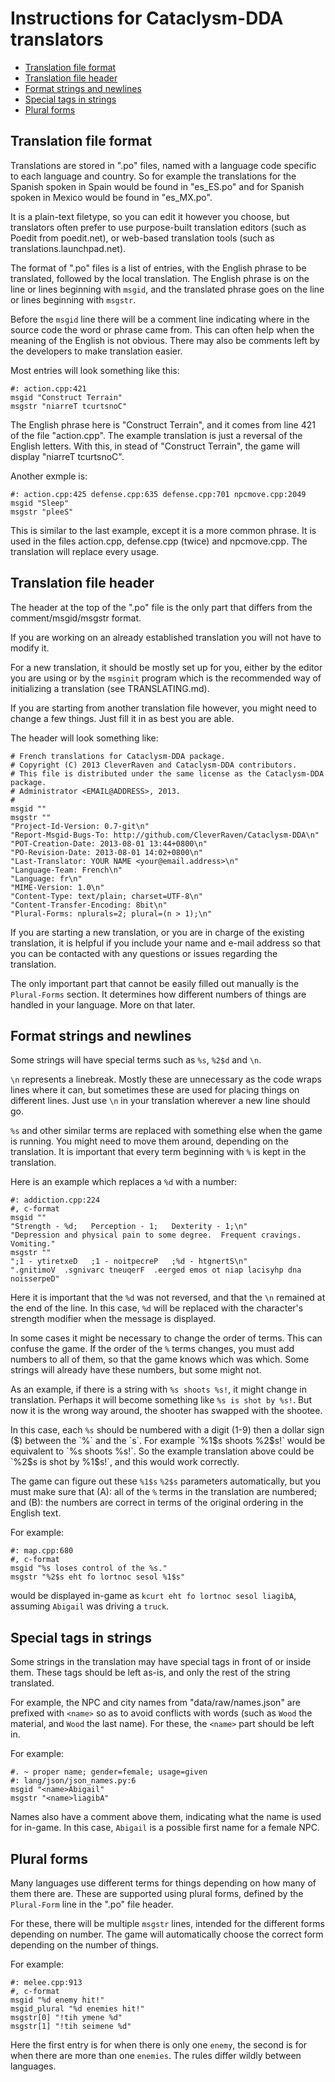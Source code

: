 # Instructions for Cataclysm-DDA translators

* [Translation file format](#translation-file-format)
* [Translation file header](#translation-file-header)
* [Format strings and newlines](#format-strings-and-newlines)
* [Special tags in strings](#special-tags-in-strings)
* [Plural forms](#plural-forms)

## Translation file format

Translations are stored in ".po" files, named with a language code specific to each language and country. So for example the translations for the Spanish spoken in Spain would be found in "es_ES.po" and for Spanish spoken in Mexico would be found in "es_MX.po".

It is a plain-text filetype, so you can edit it however you choose, but translators often prefer to use purpose-built translation editors (such as Poedit from poedit.net), or web-based translation tools (such as translations.launchpad.net).

The format of ".po" files is a list of entries, with the English phrase to be translated, followed by the local translation. The English phrase is on the line or lines beginning with `msgid`, and the translated phrase goes on the line or lines beginning with `msgstr`.

Before the `msgid` line there will be a comment line indicating where in the source code the word or phrase came from. This can often help when the meaning of the English is not obvious. There may also be comments left by the developers to make translation easier.

Most entries will look something like this:

    #: action.cpp:421
    msgid "Construct Terrain"
    msgstr "niarreT tcurtsnoC"

The English phrase here is "Construct Terrain", and it comes from line 421 of the file "action.cpp". The example translation is just a reversal of the English letters. With this, in stead of "Construct Terrain", the game will display "niarreT tcurtsnoC".

Another exmple is:

    #: action.cpp:425 defense.cpp:635 defense.cpp:701 npcmove.cpp:2049
    msgid "Sleep"
    msgstr "pleeS"

This is similar to the last example, except it is a more common phrase. It is used in the files action.cpp, defense.cpp (twice) and npcmove.cpp. The translation will replace every usage.


## Translation file header

The header at the top of the ".po" file is the only part that differs from the comment/msgid/msgstr format.

If you are working on an already established translation you will not have to modify it.

For a new translation, it should be mostly set up for you, either by the editor you are using or by the `msginit` program which is the recommended way of initializing a translation (see TRANSLATING.md).

If you are starting from another translation file however, you might need to change a few things. Just fill it in as best you are able.

The header will look something like:

    # French translations for Cataclysm-DDA package.
    # Copyright (C) 2013 CleverRaven and Cataclysm-DDA contributors.
    # This file is distributed under the same license as the Cataclysm-DDA package.
    # Administrator <EMAIL@ADDRESS>, 2013.
    #
    msgid ""
    msgstr ""
    "Project-Id-Version: 0.7-git\n"
    "Report-Msgid-Bugs-To: http://github.com/CleverRaven/Cataclysm-DDA\n"
    "POT-Creation-Date: 2013-08-01 13:44+0800\n"
    "PO-Revision-Date: 2013-08-01 14:02+0800\n"
    "Last-Translator: YOUR NAME <your@email.address>\n"
    "Language-Team: French\n"
    "Language: fr\n"
    "MIME-Version: 1.0\n"
    "Content-Type: text/plain; charset=UTF-8\n"
    "Content-Transfer-Encoding: 8bit\n"
    "Plural-Forms: nplurals=2; plural=(n > 1);\n"

If you are starting a new translation, or you are in charge of the existing translation, it is helpful if you include your name and e-mail address so that you can be contacted with any questions or issues regarding the translation.

The only important part that cannot be easily filled out manually is the `Plural-Forms` section. It determines how different numbers of things are handled in your language. More on that later.


## Format strings and newlines

Some strings will have special terms such as `%s`, `%2$d` and `\n`.

`\n` represents a linebreak. Mostly these are unnecessary as the code wraps lines where it can, but sometimes these are used for placing things on different lines. Just use `\n` in your translation wherever a new line should go.

`%s` and other similar terms are replaced with something else when the game is running. You might need to move them around, depending on the translation. It is important that every term beginning with `%` is kept in the translation.

Here is an example which replaces a `%d` with a number:

    #: addiction.cpp:224
    #, c-format
    msgid ""
    "Strength - %d;   Perception - 1;   Dexterity - 1;\n"
    "Depression and physical pain to some degree.  Frequent cravings.  Vomiting."
    msgstr ""
    ";1 - ytiretxeD   ;1 - noitpecreP   ;%d - htgnertS\n"
    ".gnitimoV  .sgnivarc tneuqerF  .eerged emos ot niap lacisyhp dna noisserpeD"

Here it is important that the `%d` was not reversed, and that the `\n` remained at the end of the line. In this case, `%d` will be replaced with the character's strength modifier when the message is displayed.

In some cases it might be necessary to change the order of terms. This can confuse the game. If the order of the `%` terms changes, you must add numbers to all of them, so that the game knows which was which. Some strings will already have these numbers, but some might not.

As an example, if there is a string with `%s shoots %s!`, it might change in translation. Perhaps it will become something like `%s is shot by %s!`. But now it is the wrong way around, the shooter has swapped with the shootee.

In this case, each `%s` should be numbered with a digit (1-9) then a dollar sign ($) between the `%` and the `s`. For example `%1$s shoots %2$s!` would be equivalent to `%s shoots %s!`. So the example translation above could be `%2$s is shot by %1$s!`, and this would work correctly.

The game can figure out these `%1$s` `%2$s` parameters automatically, but you must make sure that (A): all of the `%` terms in the translation are numbered; and (B): the numbers are correct in terms of the original ordering in the English text.

For example:

    #: map.cpp:680
    #, c-format
    msgid "%s loses control of the %s."
    msgstr "%2$s eht fo lortnoc sesol %1$s"

would be displayed in-game as `kcurt eht fo lortnoc sesol liagibA`, assuming `Abigail` was driving a `truck`.


## Special tags in strings

Some strings in the translation may have special tags in front of or inside them. These tags should be left as-is, and only the rest of the string translated.

For example, the NPC and city names from "data/raw/names.json" are prefixed with `<name>` so as to avoid conflicts with words (such as `Wood` the material, and `Wood` the last name). For these, the `<name>` part should be left in.

For example:

    #. ~ proper name; gender=female; usage=given
    #: lang/json/json_names.py:6
    msgid "<name>Abigail"
    msgstr "<name>liagibA"

Names also have a comment above them, indicating what the name is used for in-game. In this case, `Abigail` is a possible first name for a female NPC.


## Plural forms

Many languages use different terms for things depending on how many of them there are. These are supported using plural forms, defined by the `Plural-Form` line in the ".po" file header.

For these, there will be multiple `msgstr` lines, intended for the different forms depending on number. The game will automatically choose the correct form depending on the number of things.

For example:

    #: melee.cpp:913
    #, c-format
    msgid "%d enemy hit!"
    msgid_plural "%d enemies hit!"
    msgstr[0] "!tih ymene %d"
    msgstr[1] "!tih seimene %d"

Here the first entry is for when there is only one `enemy`, the second is for when there are more than one `enemies`. The rules differ wildly between languages.
